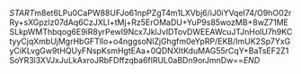 $START$m8et6LPu0CaPW88UFJo61npPZgT4m1LXVbj6/iJ0iYVqeI74/O9hO02rRy+sXGpzIz07dAq6CzJXLl+tMj+Rz5ErOMaDU+YuP9s85wozMB+8wZ71MESLkpWMThbqog6E9iR8yrPewI9Ncx7JklJvIDTovDWEEAWcuJTJnHolU7h9KCtyyCjqXmbUjMgrHbGFTllo+o4nggsoNlZjGhgfm0eYpRP/EKB/ImUK2Sp7YxGyCiKLvgGw9tHQUyFNspKsmHgtEAa+0QDNXItKduMAG55rCqY+BaTsEF2Z1SoYR3l3XVJxJuLkAxroJRbFDffzqba6flRUL0aBDn9orJmnDw==$END$